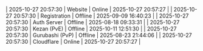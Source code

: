 | 2025-10-27 20:57:30 | Website | Online | 2025-10-27 20:57:27 |
| 2025-10-27 20:57:30 | Registration | Offline | 2025-09-09 16:40:23 |
| 2025-10-27 20:57:30 | Auth Server | Offline | 2025-08-18 09:33:31 |
| 2025-10-27 20:57:30 | Kezan (PvE) | Offline | 2025-10-11 12:51:30 |
| 2025-10-27 20:57:30 | Gurubashi (PvP) | Offline | 2025-08-23 21:44:06 |
| 2025-10-27 20:57:30 | Cloudflare | Online | 2025-10-27 20:57:27 |
